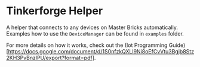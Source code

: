 # Tinkerforge Helper
A helper that connects to any devices on Master Bricks automatically. Examples how to use the `DeviceManager` can be found in `examples` folder.

For more details on how it works, check out the (Iot Programming Guide)[https://docs.google.com/document/d/1S0nfzkQXLl9Ni8oEfCvVtu3Bgjb8Stz2KH3PvBnzlPU/export?format=pdf].